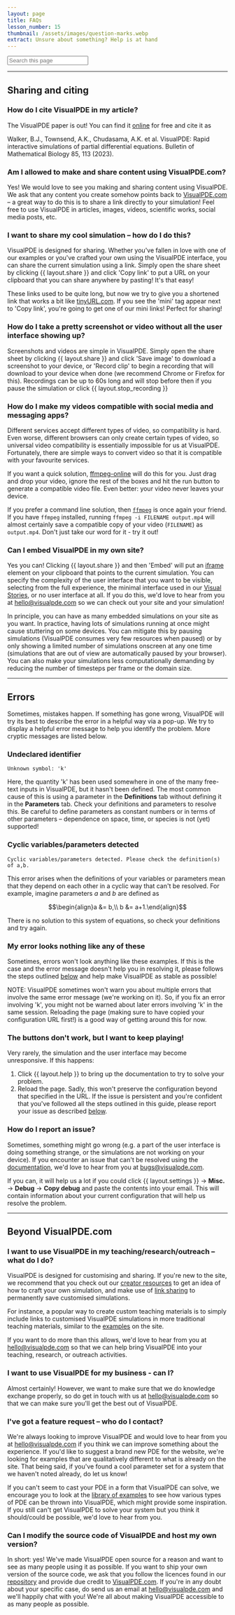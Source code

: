 ```yaml
---
layout: page
title: FAQs
lesson_number: 15
thumbnail: /assets/images/question-marks.webp
extract: Unsure about something? Help is at hand
---
```


<form id="pageSearchForm"
onSubmit="page_search(document.getElementById('pageSearchInput').value); return false;"
>
<p>
    <div id="pageSearchBar">
    <input
      type="text"
      id="pageSearchInput"
      name="q"
      maxlength="255"
      value=""
      placeholder="Search this page"
      autocomplete="off"
      onfocus="document.getElementById('pageSearchForm').onsubmit();window.gtag?.('event', 'page_search');"
      oninput="document.getElementById('pageSearchForm').onsubmit();"
      />
      <div id="pageSearchResults" tabindex="0">
        <ul></ul>
      </div>
    </div>
  </p>
</form>

<div id="toc"></div>

---

## Sharing and citing <a class="anchor" id='sharing'>

### How do I cite VisualPDE in my article?
The VisualPDE paper is out! You can find it [online](https://doi.org/10.1007/s11538-023-01218-4) for free and cite it as 

Walker, B.J., Townsend, A.K., Chudasama, A.K. et al. VisualPDE: Rapid interactive simulations of partial differential equations. Bulletin of Mathematical Biology 85, 113 (2023).

### Am I allowed to make and share content using VisualPDE.com?
Yes! We would love to see you making and sharing content using VisualPDE. We ask that any content you create somehow points back to [VisualPDE.com](https://visualpde.com) – a great way to do this is to share a link directly to your simulation! Feel free to use VisualPDE in articles, images, videos, scientific works, social media posts, etc.

### I want to share my cool simulation – how do I do this? <a class="anchor" id="linkSharing">
VisualPDE is designed for sharing. Whether you've fallen in love with one of our examples or you've crafted your own using the VisualPDE interface, you can share the current simulation using a link. Simply open the share sheet by clicking {{ layout.share }} and click 'Copy link' to put a URL on your clipboard that you can share anywhere by pasting! It's that easy!

These links used to be quite long, but now we try to give you a shortened link that works a bit like [tinyURL.com](https://tinyurl.com/app). If you see the 'mini' tag appear next to 'Copy link', you're going to get one of our mini links! Perfect for sharing!

### How do I take a pretty screenshot or video without all the user interface showing up?
Screenshots and videos are simple in VisualPDE. Simply open the share sheet by clicking {{ layout.share }} and click 'Save image' to download a screenshot to your device, or 'Record clip' to begin a recording that will download to your device when done (we recommend Chrome or Firefox for this). Recordings can be up to 60s long and will stop before then if you pause the simulation or click {{ layout.stop_recording }}

### How do I make my videos compatible with social media and messaging apps?<a class="anchor" id='videoHelp'>
Different services accept different types of video, so compatibility is hard. Even worse, different browsers can only create certain types of video, so universal video compatibility is essentially impossible for us at VisualPDE. Fortunately, there are simple ways to convert video so that it is compatible with your favourite services.

If you want a quick solution, <a href="https://ffmpeg-online.vercel.app/?inputOptions=-i&output=VisualPDERecording.mp4&outputOptions=" target="_blank">ffmpeg-online</a> will do this for you. Just drag and drop your video, ignore the rest of the boxes and hit the run button to generate a compatible video file. Even better: your video never leaves your device.

If you prefer a command line solution, then [``ffmpeg``](https://www.ffmpeg.org) is once again your friend. If you have ``ffmpeg`` installed, running ``ffmpeg -i FILENAME output.mp4`` will almost certainly save a compatible copy of your video (``FILENAME``) as ``output.mp4``. Don't just take our word for it - try it out!

### Can I embed VisualPDE in my own site?
Yes you can! Clicking {{ layout.share }} and then 'Embed' will put an [iframe](https://developer.mozilla.org/en-US/docs/Web/HTML/Element/iframe) element on your clipboard that points to the current simulation. You can specify the complexity of the user interface that you want to be visible, selecting from the full experience, the minimal interface used in our [Visual Stories](/visual-stories), or no user interface at all. If you do this, we'd love to hear from you at [hello@visualpde.com](mailto:hello@visualpde.com) so we can check out your site and your simulation!

In principle, you can have as many embedded simulations on your site as you want. In practice, having lots of simulations running at once might cause stuttering on some devices. You can mitigate this by pausing simulations (VisualPDE consumes very few resources when paused) or by only showing a limited number of simulations onscreen at any one time (simulations that are out of view are automatically paused by your browser). You can also make your simulations less computationally demanding by reducing the number of timesteps per frame or the domain size.

---

## Errors <a class="anchor" id='errors'>
Sometimes, mistakes happen. If something has gone wrong, VisualPDE will try its best to describe the error in a helpful way via a pop-up. We try to display a helpful error message to help you identify the problem. More cryptic messages are listed below.

### Undeclared identifier <a class="anchor" id='undeclared'>
```
Unknown symbol: 'k'
```

Here, the quantity 'k' has been used somewhere in one of the many free-text inputs in VisualPDE, but it hasn't been defined. The most common cause of this is using a parameter in the **Definitions** tab without defining it in the **Parameters** tab. Check your definitions and parameters to resolve this. Be careful to define parameters as constant numbers or in terms of other parameters – dependence on space, time, or species is not (yet) supported!

### Cyclic variables/parameters detected <a class="anchor" id='cyclic'>
```
Cyclic variables/parameters detected. Please check the definition(s) of a,b.
```

This error arises when the definitions of your variables or parameters mean that they depend on each other in a cyclic way that can't be resolved. For example, imagine parameters $a$ and $b$ are defined as

$$\begin{align}a &= b,\\ b &= a+1.\end{align}$$

There is no solution to this system of equations, so check your definitions and try again.

### My error looks nothing like any of these
Sometimes, errors won't look anything like these examples. If this is the case and the error message doesn't help you in resolving it, please follows the steps outlined [below](#error) and help make VisualPDE as stable as possible!

NOTE: VisualPDE sometimes won't warn you about multiple errors that involve the same error message (we're working on it). So, if you fix an error involving 'k', you might not be warned about later errors involving 'k' in the same session. Reloading the page (making sure to have copied your configuration URL first!) is a good way of getting around this for now.

### The buttons don't work, but I want to keep playing!
Very rarely, the simulation and the user interface may become unresponsive. If this happens: 
1. Click {{ layout.help }} to bring up the documentation to try to solve your problem.
1. Reload the page. Sadly, this won't preserve the configuration beyond that specified in the URL.
If the issue is persistent and you're confident that you've followed all the steps outlined in this guide, please report your issue as described [below](#error). 

### How do I report an issue? <a class="anchor" id='error'>
Sometimes, something might go wrong (e.g. a part of the user interface is doing something strange, or the simulations are not working on your device). If you encounter an issue that can't be resolved using the [documentation](/user-guide), we'd love to hear from you at [bugs@visualpde.com](mailto:bugs@visualpde.com).

If you can, it will help us a lot if you could click <span class='click_sequence'>{{ layout.settings }} → **Misc.** → **Debug** → **Copy debug**</span> and paste the contents into your email. This will contain information about your current configuration that will help us resolve the problem.

---

## Beyond VisualPDE.com <a class="anchor" id='extending'>

### I want to use VisualPDE in my teaching/research/outreach – what do I do?
VisualPDE is designed for customising and sharing. If you're new to the site, we recommend that you check out our [creator resources](/create) to get an idea of how to craft your own simulation, and make use of [link sharing](#linkSharing) to permanently save customised simulations.

For instance, a popular way to create custom teaching materials is to simply include links to customised VisualPDE simulations in more traditional teaching materials, similar to the [examples](/explore) on the site.

If you want to do more than this allows, we'd love to hear from you at [hello@visualpde.com](mailto:hello@visualpde.com) so that we can help bring VisualPDE into your teaching, research, or outreach activities.

### I want to use VisualPDE for my business - can I?
Almost certainly! However, we want to make sure that we do knowledge exchange properly, so do get in touch with us at [hello@visualpde.com](mailto:hello@visualpde.com) so that we can make sure you'll get the best out of VisualPDE.

### I've got a feature request – who do I contact?
We're always looking to improve VisualPDE and would love to hear from you at [hello@visualpde.com](mailto:hello@visualpde.com) if you think we can improve something about the experience. If you'd like to suggest a brand new PDE for the website, we're looking for examples that are qualitatively different to what is already on the site. That being said, if you've found a cool parameter set for a system that we haven't noted already, do let us know!

If you can't seem to cast your PDE in a form that VisualPDE can solve, we encourage you to look at the [library of examples](/explore) to see how various types of PDE can be thrown into VisualPDE, which might provide some inspiration. If you still can't get VisualPDE to solve your system but you think it should/could be possible, we'd love to hear from you.

### Can I modify the source code of VisualPDE and host my own version?
In short: yes! We've made VisualPDE open source for a reason and want to see as many people using it as possible. If you want to ship your own version of the source code, we ask that you follow the licences found in our [repository](https://github.com/Pecnut/visual-pde) and provide due credit to [VisualPDE.com](https://visualpde.com). If you're in any doubt about your specific case, do send us an email at [hello@visualpde.com](mailto:hello@visualpde.com) and we'll happily chat with you! We're all about making VisualPDE accessible to as many people as possible.